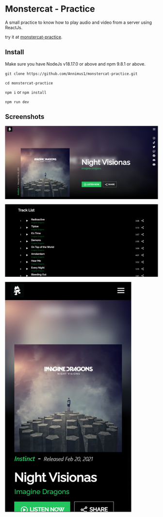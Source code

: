 # Monstercat - Practice

A small practice to know how to play audio and video from a server using ReactJs.

try it at [monstercat-practice](monstercat-practice.vercel.app).

## Install

Make sure you have NodeJs v18.17.0 or above and npm 9.8.1 or above.

` git clone https://github.com/Annimus1/monstercat-practice.git `

` cd monstercat-practice `

` npm i ` or ` npm install `

` npm run dev `

## Screenshots

![Cover](/public/cover.png)

!["Track-list"](/public/track.png)

![Mobile](/public/cover_mobile.png)
